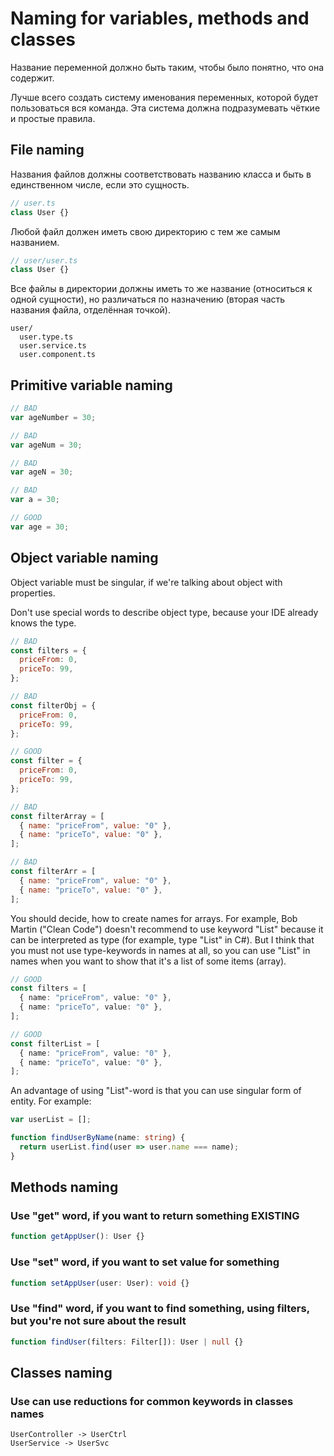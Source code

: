 # Naming for variables, methods and classes

Название переменной должно быть таким, чтобы было понятно, что она содержит.

Лучше всего создать систему именования переменных, которой будет пользоваться вся команда. Эта система должна подразумевать чёткие и простые правила.

## File naming

Названия файлов должны соответствовать названию класса и быть в единственном числе, если это сущность.

```ts
// user.ts
class User {}
```

Любой файл должен иметь свою директорию с тем же самым названием.

```ts
// user/user.ts
class User {}
```

Все файлы в директории должны иметь то же название (относиться к одной сущности), но различаться по назначению (вторая часть названия файла, отделённая точкой).

```text
user/
  user.type.ts
  user.service.ts
  user.component.ts
```

## Primitive variable naming

```ts
// BAD
var ageNumber = 30;

// BAD
var ageNum = 30;

// BAD
var ageN = 30;

// BAD
var a = 30;

// GOOD
var age = 30;
```

## Object variable naming

Object variable must be singular, if we're talking about object with properties.

Don't use special words to describe object type, because your IDE already knows the type.

```js
// BAD
const filters = {
  priceFrom: 0,
  priceTo: 99,
};

// BAD
const filterObj = {
  priceFrom: 0,
  priceTo: 99,
};

// GOOD
const filter = {
  priceFrom: 0,
  priceTo: 99,
};

// BAD
const filterArray = [
  { name: "priceFrom", value: "0" },
  { name: "priceTo", value: "0" },
];

// BAD
const filterArr = [
  { name: "priceFrom", value: "0" },
  { name: "priceTo", value: "0" },
];
```

You should decide, how to create names for arrays. For example, Bob Martin ("Clean Code") doesn't recommend to use keyword "List" because it can be interpreted as type (for example, type "List" in C#). But I think that you must not use type-keywords in names at all, so you can use "List" in names when you want to show that it's a list of some items (array).

```ts
// GOOD
const filters = [
  { name: "priceFrom", value: "0" },
  { name: "priceTo", value: "0" },
];

// GOOD
const filterList = [
  { name: "priceFrom", value: "0" },
  { name: "priceTo", value: "0" },
];
```

An advantage of using "List"-word is that you can use singular form of entity. For example:

```ts
var userList = [];

function findUserByName(name: string) {
  return userList.find(user => user.name === name);
}
```

## Methods naming

### Use "get" word, if you want to return something EXISTING

```ts
function getAppUser(): User {}
```

### Use "set" word, if you want to set value for something

```ts
function setAppUser(user: User): void {}
```

### Use "find" word, if you want to find something, using filters, but you're not sure about the result

```ts
function findUser(filters: Filter[]): User | null {}
```

## Classes naming

### Use can use reductions for common keywords in classes names

```text
UserController -> UserCtrl
UserService -> UserSvc
```
